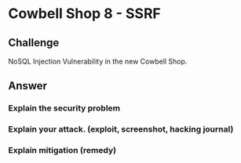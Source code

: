 # Cowbell Shop 8 - SSRF

## Challenge

NoSQL Injection Vulnerability in the new Cowbell Shop.

## Answer

### Explain the security problem   

### Explain your attack. \(exploit, screenshot, hacking journal\)   

### Explain mitigation \(remedy\)

